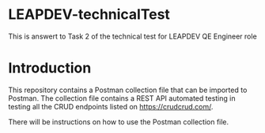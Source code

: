 # LEAPDEV-technicalTest
This is answert to Task 2 of the technical test for LEAPDEV QE Engineer role

# Introduction
This repository contains a Postman collection file that can be imported to Postman. The collection file contains a REST API automated testing in testing all the CRUD endpoints listed on https://crudcrud.com/. 

There will be instructions on how to use the Postman collection file. 



